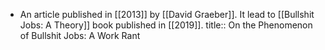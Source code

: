 - An article published in [[2013]] by [[David Graeber]]. It lead to [[Bullshit Jobs: A Theory]] book published in [[2019]].
  title:: On the Phenomenon of Bullshit Jobs: A Work Rant